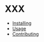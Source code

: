 # XXX

- [Installing](docs/installing.md)
- [Usage](docs/usage.md)
- [Contributing](docs/contributing.md)
